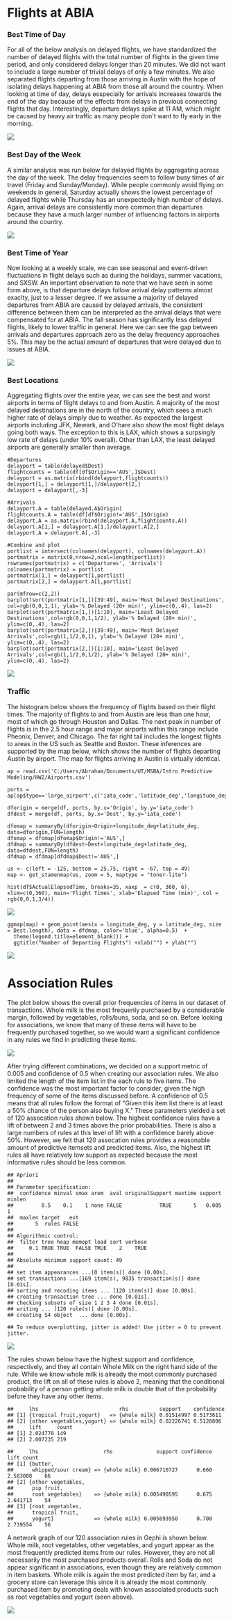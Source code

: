Flights at ABIA
===============

### Best Time of Day

For all of the below analysis on delayed flights, we have standardized
the number of delayed flights with the total number of flights in the
given time period, and only considered delays longer than 20 minutes. We
did not want to include a large number of trivial delays of only a few
minutes. We also separated flights departing from those arriving in
Austin with the hope of isolating delays happening at ABIA from those
all around the country. When looking at time of day, delays esspecially
for arrivals increases towards the end of the day because of the effects
from delays in previous connecting flights that day. Interestingly,
departure delays spike at 11 AM, which might be caused by heavy air
traffic as many people don't want to fly early in the morning.

![](HW_2_files/figure-markdown_strict/Time%20of%20Day-1.png)

### Best Day of the Week

A similar analysis was run below for delayed flights by aggregating
across the day of the week. The delay frequencies seem to follow busy
times of air travel (Friday and Sunday/Monday). While people commonly
avoid flying on weekends in general, Saturday actually shows the lowest
percentage of delayed flights while Thursday has an unexpectedly high
number of delays. Again, arrival delays are consistently more common
than departures because they have a much larger number of influencing
factors in airports around the country.

![](HW_2_files/figure-markdown_strict/Day%20of%20the%20Week-1.png)

### Best Time of Year

Now looking at a weekly scale, we can see seasonal and event-driven
fluctuations in flight delays such as during the holidays, summer
vacations, and SXSW. An important observation to note that we have seen
in some form above, is that departure delays follow arrival delay
patterns almost exaclty, just to a lesser degree. If we assume a
majority of delayed departures from ABIA are caused by delayed arrivals,
the consistent difference between them can be interpreted as the arrival
delays that were compensated for at ABIA. The fall season has
significantly less delayed flights, likely to lower traffic in general.
Here we can see the gap between arrivals and departures approach zero as
the delay frequency approaches 5%. This may be the actual amount of
departures that were delayed due to issues at ABIA.

![](HW_2_files/figure-markdown_strict/Time%20of%20Year-1.png)

### Best Locations

Aggregating flights over the entire year, we can see the best and worst
airports in terms of flight delays to and from Austin. A majority of the
most delayed destinations are in the north of the country, which sees a
much higher rate of delays simply due to weather. As expected the
largest airports including JFK, Newark, and O'hare also show the most
flight delays going both ways. The exception to this is LAX, which shows
a surpsingly low rate of delays (under 10% overall). Other than LAX, the
least delayed airports are generally smaller than average.

    #Departures
    delayport = table(delayed$Dest)
    flightcounts = table(df[df$Origin=='AUS',]$Dest)
    delayport = as.matrix(rbind(delayport,flightcounts))
    delayport[1,] = delayport[1,]/delayport[2,]
    delayport = delayport[,-3]

    #Arrivals
    delayport.A = table(delayed.A$Origin)
    flightcounts.A = table(df[df$Origin!='AUS',]$Origin)
    delayport.A = as.matrix(rbind(delayport.A,flightcounts.A))
    delayport.A[1,] = delayport.A[1,]/delayport.A[2,]
    delayport.A = delayport.A[,-3]

    #Combine and plot
    portlist = intersect(colnames(delayport), colnames(delayport.A))
    portmatrix = matrix(0,nrow=2,ncol=length(portlist))
    rownames(portmatrix) = c('Departures', 'Arrivals')
    colnames(portmatrix) = portlist
    portmatrix[1,] = delayport[1,portlist]
    portmatrix[2,] = delayport.A[1,portlist]

    par(mfrow=c(2,2))
    barplot(sort(portmatrix[1,])[39:49], main='Most Delayed Destinations', col=rgb(0,0,1,1), ylab='% Delayed (20+ min)', ylim=c(0,.4), las=2)
    barplot(sort(portmatrix[1,])[1:10], main='Least Delayed Destinations',col=rgb(0,0,1,1/2), ylab='% Delayed (20+ min)', ylim=c(0,.4), las=2)
    barplot(sort(portmatrix[2,])[39:49], main='Most Delayed Arrivals',col=rgb(1,1/2,0,1), ylab='% Delayed (20+ min)', ylim=c(0,.4), las=2)
    barplot(sort(portmatrix[2,])[1:10], main='Least Delayed Arrivals',col=rgb(1,1/2,0,1/2), ylab='% Delayed (20+ min)', ylim=c(0,.4), las=2)

![](HW_2_files/figure-markdown_strict/Airports-1.png)

### Traffic

The histogram below shows the frequency of flights based on their flight
times. The majority of flights to and from Austin are less than one
hour, most of which go through Houston and Dallas. The next peak in
number of flights is in the 2.5 hour range and major airports within
this range include Pheonix, Denver, and Chicago. The far right tail
includes the longest flights to areas in the US such as Seattle and
Boston. These inferences are supported by the map below, which shows the
number of flights departing Austin by airport. The map for flights
arriving in Austin is virtually identical.

    ap = read.csv('C:/Users/Abraham/Documents/UT/MSBA/Intro Predictive Modeling/HW2/Airports.csv')

    ports = ap[ap$type=='large_airport',c('iata_code','latitude_deg','longitude_deg')]

    dforigin = merge(df, ports, by.x='Origin', by.y='iata_code')
    dfdest = merge(df, ports, by.x='Dest', by.y='iata_code')

    dfomap = summaryBy(dforigin~Origin+longitude_deg+latitude_deg, data=dforigin,FUN=length)
    dfomap = dfomap[dfomap$Origin!='AUS',]
    dfdmap = summaryBy(dfdest~Dest+longitude_deg+latitude_deg, data=dfdest,FUN=length)
    dfdmap = dfdmap[dfdmap$Dest!='AUS',]

    us <- c(left = -125, bottom = 25.75, right = -67, top = 49)
    map <- get_stamenmap(us, zoom = 5, maptype = "toner-lite")

    hist(df$ActualElapsedTime, breaks=35, xaxp  = c(0, 360, 6), xlim=c(0,360), main='Flight Times', xlab='Elapsed Time (min)', col = rgb(0,0,1,3/4))

![](HW_2_files/figure-markdown_strict/Maps-1.png)

    ggmap(map) + geom_point(aes(x = longitude_deg, y = latitude_deg, size = Dest.length), data = dfdmap, color='blue', alpha=0.5)  + 
      theme(legend.title=element_blank()) +
      ggtitle("Number of Departing Flights") +xlab("") + ylab("") 

![](HW_2_files/figure-markdown_strict/Maps-2.png)

Association Rules
=================

The plot below shows the overall prior frequencies of items in our
dataset of transactions. Whole milk is the most frequenly purchased by a
considerable margin, followed by vegetables, rolls/buns, soda, and so
on. Before looking for associations, we know that many of these items
will have to be frequently purchased together, so we would want a
significant confidence in any rules we find in predicting these items.

![](HW_2_files/figure-markdown_strict/unnamed-chunk-2-1.png)

After trying different combinations, we decided on a support metric of
0.005 and confidence of 0.5 when creating our association rules. We also
limited the length of the item list in the each rule to five items. The
confidence was the most important factor to consider, given the high
frequency of some of the items discussed before. A confidence of 0.5
means that all rules follow the format of "Given this item list there is
at least a 50% chance of the person also buying X." These parameters
yielded a set of 120 assocation rules shown below. The highest
confidence rules have a lift of between 2 and 3 times above the prior
probabilities. There is also a large numbers of rules at this level of
lift with a confidence barely above 50%. However, we felt that 120
assocation rules provides a reasonable amount of predictive itemsets and
predicted items. Also, the highest lift rules all have relatively low
support as expected because the most informative rules should be less
common.

    ## Apriori
    ## 
    ## Parameter specification:
    ##  confidence minval smax arem  aval originalSupport maxtime support minlen
    ##         0.5    0.1    1 none FALSE            TRUE       5   0.005      1
    ##  maxlen target   ext
    ##       5  rules FALSE
    ## 
    ## Algorithmic control:
    ##  filter tree heap memopt load sort verbose
    ##     0.1 TRUE TRUE  FALSE TRUE    2    TRUE
    ## 
    ## Absolute minimum support count: 49 
    ## 
    ## set item appearances ...[0 item(s)] done [0.00s].
    ## set transactions ...[169 item(s), 9835 transaction(s)] done [0.01s].
    ## sorting and recoding items ... [120 item(s)] done [0.00s].
    ## creating transaction tree ... done [0.01s].
    ## checking subsets of size 1 2 3 4 done [0.01s].
    ## writing ... [120 rule(s)] done [0.00s].
    ## creating S4 object  ... done [0.00s].

    ## To reduce overplotting, jitter is added! Use jitter = 0 to prevent jitter.

![](HW_2_files/figure-markdown_strict/unnamed-chunk-3-1.png)

The rules shown below have the highest support and confidence,
respectively, and they all contain Whole Milk on the right hand side of
the rule. While we know whole milk is already the most commonly
purchased product, the lift on all of these rules is above 2, meaning
that the conditional probability of a person getting whole milk is
double that of the probability before they have any other items.

    ##     lhs                          rhs          support    confidence
    ## [1] {tropical fruit,yogurt}   => {whole milk} 0.01514997 0.5173611 
    ## [2] {other vegetables,yogurt} => {whole milk} 0.02226741 0.5128806 
    ##     lift     count
    ## [1] 2.024770 149  
    ## [2] 2.007235 219

    ##     lhs                     rhs              support confidence     lift count
    ## [1] {butter,                                                                  
    ##      whipped/sour cream} => {whole milk} 0.006710727      0.660 2.583008    66
    ## [2] {other vegetables,                                                        
    ##      pip fruit,                                                               
    ##      root vegetables}    => {whole milk} 0.005490595      0.675 2.641713    54
    ## [3] {root vegetables,                                                         
    ##      tropical fruit,                                                          
    ##      yogurt}             => {whole milk} 0.005693950      0.700 2.739554    56

A network graph of our 120 association rules in Gephi is shown below.
Whole milk, root vegetables, other vegetables, and yogurt appear as the
most frequently predicted items from our rules. However, they are not
all necessarily the most purchased products overall. Rolls and Soda do
not appear significant in associations, even though they are relatively
common in item baskets. Whole milk is again the most predicted item by
far, and a grocery store can leverage this since it is already the most
commonly purchased item by promoting deals with known associated
products such as root vegetables and yogurt (seen above).

![](HW_2_files/figure-markdown_strict/GroceryRules.png)
